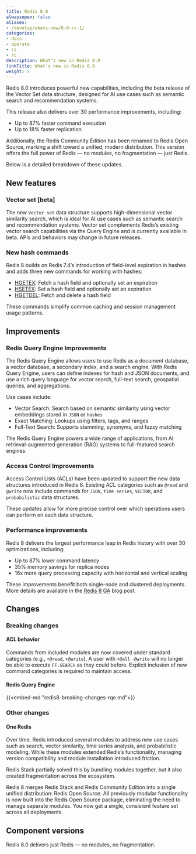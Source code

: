 ```yaml
---
title: Redis 8.0
alwaysopen: false
aliases:
- /develop/whats-new/8-0-rc-1/
categories:
- docs
- operate
- rs
- rc
description: What's new in Redis 8.0
linkTitle: What's new in Redis 8.0
weight: 5
---
```


Redis 8.0 introduces powerful new capabilities, including the beta release of the Vector Set data structure, designed for AI use cases such as semantic search and recommendation systems.

This release also delivers over 30 performance improvements, including:
- Up to 87% faster command execution
- Up to 18% faster replication

Additionally, the Redis Community Edition has been renamed to Redis Open Source, marking a shift toward a unified, modern distribution. This version offers the full power of Redis — no modules, no fragmentation — just Redis.

Below is a detailed breakdown of these updates.

## New features
### Vector set [beta]
The new `Vector set` data structure supports high-dimensional vector similarity search, which is ideal for AI use cases such as semantic search and recommendation systems. Vector set complements Redis’s existing vector search capabilities via the Query Engine and is currently available in beta. APIs and behaviors may change in future releases.

### New hash commands
Redis 8 builds on Redis 7.4’s introduction of field-level expiration in hashes and adds three new commands for working with hashes:
- [HGETEX](https://redis.io/docs/latest/commands/hgetex/): Fetch a hash field and optionally set an expiration
- [HSETEX](https://redis.io/docs/latest/commands/hsetex/): Set a hash field and optionally set an expiration
- [HGETDEL](https://redis.io/docs/latest/commands/hgetdel/): Fetch and delete a hash field

These commands simplify common caching and session management usage patterns.

## Improvements
### Redis Query Engine Improvements
The Redis Query Engine allows users to use Redis as a document database, a vector database, a secondary index, and a search engine. With Redis Query Engine, users can define indexes for hash and JSON documents, and use a rich query language for vector search, full-text search, geospatial queries, and aggregations.

Use cases include:

- Vector Search: Search based on semantic similarity using vector embeddings stored in `JSON` or `hashes`
- Exact Matching: Lookups using filters, tags, and ranges
- Full-Text Search: Supports stemming, synonyms, and fuzzy matching

The Redis Query Engine powers a wide range of applications, from AI retrieval-augmented generation (RAG) systems to full-featured search engines.

### Access Control Improvements
Access Control Lists (ACLs) have been updated to support the new data structures introduced in Redis 8. Existing ACL categories such as `@read` and `@write` now include commands for `JSON`, `time series`, `VECTOR`, and `probabilistic` data structures.

These updates allow for more precise control over which operations users can perform on each data structure.

### Performance improvements
Redis 8 delivers the largest performance leap in Redis history with over 30 optimizations, including:
- Up to 87% lower command latency
- 35% memory savings for replica nodes
- 16x more query processing capacity with horizontal and vertical scaling

These improvements benefit both single-node and clustered deployments. More details are available in the [Redis 8 GA](https://redis.io/blog/redis-8-ga/) blog post.

## Changes

### Breaking changes
#### ACL behavior
Commands from included modules are now covered under standard categories (e.g., `+@read`, `+@write`). A user with `+@all` `-@write` will no longer be able to execute `FT.SEARCH` as they could before.
Explicit inclusion of new command categories is required to maintain access.

#### Redis Query Engine

{{<embed-md "redis8-breaking-changes-rqe.md">}}

### Other changes
#### One Redis
Over time, Redis introduced several modules to address new use cases such as search, vector similarity, time series analysis, and probabilistic modeling. While these modules extended Redis’s functionality, managing version compatibility and module installation introduced friction.

Redis Stack partially solved this by bundling modules together, but it also created fragmentation across the ecosystem.

Redis 8 merges Redis Stack and Redis Community Edition into a single unified distribution: Redis Open Source. All previously modular functionality is now built into the Redis Open Source package, eliminating the need to manage separate modules. You now get a single, consistent feature set across all deployments.

## Component versions
Redis 8.0 delivers just Redis — no modules, no fragmentation.

